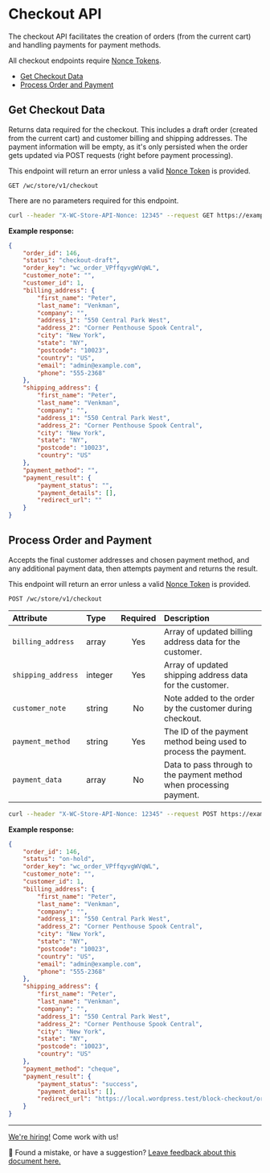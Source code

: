 # Checkout API <!-- omit in toc -->

The checkout API facilitates the creation of orders (from the current cart) and handling payments for payment methods.

All checkout endpoints require [Nonce Tokens](nonce-tokens.md).

-   [Get Checkout Data](#get-checkout-data)
-   [Process Order and Payment](#process-order-and-payment)

## Get Checkout Data

Returns data required for the checkout. This includes a draft order (created from the current cart) and customer billing and shipping addresses. The payment information will be empty, as it's only persisted when the order gets updated via POST requests (right before payment processing).

This endpoint will return an error unless a valid [Nonce Token](nonce-tokens.md) is provided.

```http
GET /wc/store/v1/checkout
```

There are no parameters required for this endpoint.

```sh
curl --header "X-WC-Store-API-Nonce: 12345" --request GET https://example-store.com/wp-json/wc/store/v1/checkout
```

**Example response:**

```json
{
	"order_id": 146,
	"status": "checkout-draft",
	"order_key": "wc_order_VPffqyvgWVqWL",
	"customer_note": "",
	"customer_id": 1,
	"billing_address": {
		"first_name": "Peter",
		"last_name": "Venkman",
		"company": "",
		"address_1": "550 Central Park West",
		"address_2": "Corner Penthouse Spook Central",
		"city": "New York",
		"state": "NY",
		"postcode": "10023",
		"country": "US",
		"email": "admin@example.com",
		"phone": "555-2368"
	},
	"shipping_address": {
		"first_name": "Peter",
		"last_name": "Venkman",
		"company": "",
		"address_1": "550 Central Park West",
		"address_2": "Corner Penthouse Spook Central",
		"city": "New York",
		"state": "NY",
		"postcode": "10023",
		"country": "US"
	},
	"payment_method": "",
	"payment_result": {
		"payment_status": "",
		"payment_details": [],
		"redirect_url": ""
	}
}
```

## Process Order and Payment

Accepts the final customer addresses and chosen payment method, and any additional payment data, then attempts payment and
returns the result.

This endpoint will return an error unless a valid [Nonce Token](nonce-tokens.md) is provided.

```http
POST /wc/store/v1/checkout
```

| Attribute          | Type    | Required | Description                                                         |
| :----------------- | :------ | :------: | :------------------------------------------------------------------ |
| `billing_address`  | array   |   Yes    | Array of updated billing address data for the customer.             |
| `shipping_address` | integer |   Yes    | Array of updated shipping address data for the customer.            |
| `customer_note`    | string  |    No    | Note added to the order by the customer during checkout.            |
| `payment_method`   | string  |   Yes    | The ID of the payment method being used to process the payment.     |
| `payment_data`     | array   |    No    | Data to pass through to the payment method when processing payment. |

```sh
curl --header "X-WC-Store-API-Nonce: 12345" --request POST https://example-store.com/wp-json/wc/store/v1/checkout?payment_method=paypal&payment_data[0][key]=test-key&payment_data[0][value]=test-value
```

**Example response:**

```json
{
	"order_id": 146,
	"status": "on-hold",
	"order_key": "wc_order_VPffqyvgWVqWL",
	"customer_note": "",
	"customer_id": 1,
	"billing_address": {
		"first_name": "Peter",
		"last_name": "Venkman",
		"company": "",
		"address_1": "550 Central Park West",
		"address_2": "Corner Penthouse Spook Central",
		"city": "New York",
		"state": "NY",
		"postcode": "10023",
		"country": "US",
		"email": "admin@example.com",
		"phone": "555-2368"
	},
	"shipping_address": {
		"first_name": "Peter",
		"last_name": "Venkman",
		"company": "",
		"address_1": "550 Central Park West",
		"address_2": "Corner Penthouse Spook Central",
		"city": "New York",
		"state": "NY",
		"postcode": "10023",
		"country": "US"
	},
	"payment_method": "cheque",
	"payment_result": {
		"payment_status": "success",
		"payment_details": [],
		"redirect_url": "https://local.wordpress.test/block-checkout/order-received/146/?key=wc_order_VPffqyvgWVqWL"
	}
}
```

<!-- FEEDBACK -->
---

[We're hiring!](https://woocommerce.com/careers/) Come work with us!

🐞 Found a mistake, or have a suggestion? [Leave feedback about this document here.](https://github.com/woocommerce/woocommerce-gutenberg-products-block/issues/new?assignees=&labels=type%3A+documentation&template=--doc-feedback.md&title=Feedback%20on%20./src/StoreApi/docs/checkout.md)
<!-- /FEEDBACK -->


